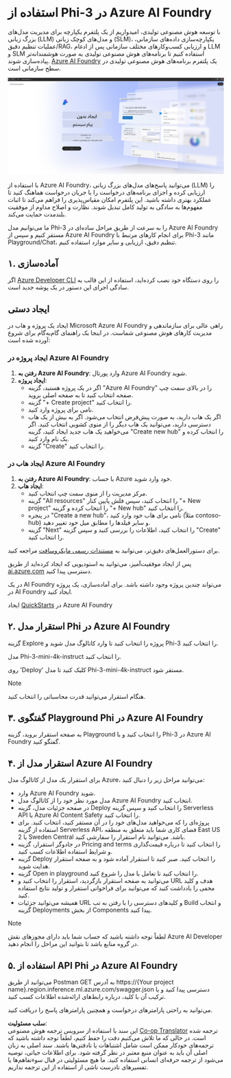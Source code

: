 <!--
CO_OP_TRANSLATOR_METADATA:
{
  "original_hash": "3a1e48b628022485aac989c9f733e792",
  "translation_date": "2025-03-27T13:23:22+00:00",
  "source_file": "md\\02.QuickStart\\AzureAIFoundry_QuickStart.md",
  "language_code": "fa"
}
-->
# **استفاده از Phi-3 در Azure AI Foundry**

با توسعه هوش مصنوعی تولیدی، امیدواریم از یک پلتفرم یکپارچه برای مدیریت مدل‌های بزرگ زبانی (LLM) و مدل‌های کوچک زبانی (SLM)، یکپارچه‌سازی داده‌های سازمانی، عملیات تنظیم دقیق/RAG، و ارزیابی کسب‌وکارهای مختلف سازمانی پس از ادغام LLM و SLM استفاده کنیم تا برنامه‌های هوش مصنوعی تولیدی به صورت هوشمندانه‌تر پیاده‌سازی شوند. [Azure AI Foundry](https://ai.azure.com) یک پلتفرم برنامه‌های هوش مصنوعی تولیدی در سطح سازمانی است.

![aistudo](../../../../translated_images/aifoundry_home.ffa4fe13d11f26171097f8666a1db96ac0979ffa1adde80374c60d1136c7e1de.fa.png)

با استفاده از Azure AI Foundry، می‌توانید پاسخ‌های مدل‌های بزرگ زبانی (LLM) را ارزیابی کرده و اجزای برنامه‌های درخواست را با جریان درخواست هماهنگ کنید تا عملکرد بهتری داشته باشید. این پلتفرم امکان مقیاس‌پذیری را فراهم می‌کند تا اثبات مفهوم‌ها به سادگی به تولید کامل تبدیل شوند. نظارت و اصلاح مداوم از موفقیت بلندمدت حمایت می‌کند.

ما می‌توانیم مدل Phi-3 را به سرعت از طریق مراحل ساده‌ای در Azure AI Foundry مستقر کنیم و سپس از Azure AI Foundry برای انجام کارهای مرتبط با Phi-3 مانند Playground/Chat، تنظیم دقیق، ارزیابی و سایر موارد استفاده کنیم.

## **۱. آماده‌سازی**

اگر [Azure Developer CLI](https://learn.microsoft.com/azure/developer/azure-developer-cli/overview?WT.mc_id=aiml-138114-kinfeylo) را روی دستگاه خود نصب کرده‌اید، استفاده از این قالب به سادگی اجرای این دستور در یک پوشه جدید است.

## ایجاد دستی

ایجاد یک پروژه و هاب در Microsoft Azure AI Foundry راهی عالی برای سازماندهی و مدیریت کارهای هوش مصنوعی شماست. در اینجا یک راهنمای گام‌به‌گام برای شروع آورده شده است:

### ایجاد پروژه در Azure AI Foundry

1. **رفتن به Azure AI Foundry**: وارد پورتال Azure AI Foundry شوید.
2. **ایجاد پروژه**:
   - اگر در یک پروژه هستید، گزینه "Azure AI Foundry" را در بالای سمت چپ صفحه انتخاب کنید تا به صفحه اصلی بروید.
   - گزینه "+ Create project" را انتخاب کنید.
   - نامی برای پروژه وارد کنید.
   - اگر یک هاب دارید، به صورت پیش‌فرض انتخاب می‌شود. اگر به بیش از یک هاب دسترسی دارید، می‌توانید یک هاب دیگر را از منوی کشویی انتخاب کنید. اگر می‌خواهید یک هاب جدید ایجاد کنید، گزینه "Create new hub" را انتخاب کرده و یک نام وارد کنید.
   - گزینه "Create" را انتخاب کنید.

### ایجاد هاب در Azure AI Foundry

1. **رفتن به Azure AI Foundry**: با حساب Azure خود وارد شوید.
2. **ایجاد هاب**:
   - مرکز مدیریت را از منوی سمت چپ انتخاب کنید.
   - گزینه "All resources" را انتخاب کنید، سپس فلش پایین کنار "+ New project" را انتخاب کرده و گزینه "+ New hub" را انتخاب کنید.
   - در پنجره "Create a new hub"، نامی برای هاب خود وارد کنید (مثلاً contoso-hub) و سایر فیلدها را مطابق میل خود تغییر دهید.
   - گزینه "Next" را انتخاب کنید، اطلاعات را بررسی کنید و سپس گزینه "Create" را انتخاب کنید.

برای دستورالعمل‌های دقیق‌تر، می‌توانید به [مستندات رسمی مایکروسافت](https://learn.microsoft.com/azure/ai-studio/how-to/create-projects) مراجعه کنید.

پس از ایجاد موفقیت‌آمیز، می‌توانید به استودیویی که ایجاد کرده‌اید از طریق [ai.azure.com](https://ai.azure.com/) دسترسی پیدا کنید.

در یک AI Foundry می‌تواند چندین پروژه وجود داشته باشد. برای آماده‌سازی، یک پروژه در AI Foundry ایجاد کنید.

ایجاد [QuickStarts](https://learn.microsoft.com/azure/ai-studio/quickstarts/get-started-code) در Azure AI Foundry

## **۲. استقرار مدل Phi در Azure AI Foundry**

گزینه Explore پروژه را انتخاب کنید تا وارد کاتالوگ مدل شوید و Phi-3 را انتخاب کنید.

مدل Phi-3-mini-4k-instruct را انتخاب کنید.

روی 'Deploy' کلیک کنید تا مدل Phi-3-mini-4k-instruct مستقر شود.

> [!NOTE]
>
> هنگام استقرار می‌توانید قدرت محاسباتی را انتخاب کنید.

## **۳. گفتگوی Playground Phi در Azure AI Foundry**

به صفحه استقرار بروید، گزینه Playground را انتخاب کنید و با Phi-3 در Azure AI Foundry گفتگو کنید.

## **۴. استقرار مدل از Azure AI Foundry**

برای استقرار یک مدل از کاتالوگ مدل Azure، می‌توانید مراحل زیر را دنبال کنید:

- وارد Azure AI Foundry شوید.
- مدل مورد نظر خود را از کاتالوگ مدل Azure AI Foundry انتخاب کنید.
- در صفحه جزئیات مدل، گزینه Deploy را انتخاب کنید و سپس گزینه Serverless API با Azure AI Content Safety را انتخاب کنید.
- پروژه‌ای را که می‌خواهید مدل‌های خود را در آن مستقر کنید، انتخاب کنید. برای استفاده از گزینه Serverless API، فضای کاری شما باید متعلق به منطقه East US 2 یا Sweden Central باشد. می‌توانید نام استقرار را سفارشی کنید.
- در جادوگر استقرار، گزینه Pricing and terms را انتخاب کنید تا درباره قیمت‌گذاری و شرایط استفاده اطلاعات کسب کنید.
- گزینه Deploy را انتخاب کنید. صبر کنید تا استقرار آماده شود و به صفحه استقرار هدایت شوید.
- گزینه Open in playground را انتخاب کنید تا تعامل با مدل را شروع کنید.
- می‌توانید به صفحه استقرار بازگردید، استقرار را انتخاب کنید و URL هدف و کلید مخفی را یادداشت کنید که می‌توانید برای فراخوانی استقرار و تولید نتایج استفاده کنید.
- همیشه می‌توانید جزئیات URL و کلیدهای دسترسی را با رفتن به تب Build و انتخاب گزینه Deployments از بخش Components پیدا کنید.

> [!NOTE]
> لطفاً توجه داشته باشید که حساب شما باید دارای مجوزهای نقش Azure AI Developer در گروه منابع باشد تا بتوانید این مراحل را انجام دهید.

## **۵. استفاده از API Phi در Azure AI Foundry**

می‌توانید از طریق Postman GET به آدرس https://{Your project name}.region.inference.ml.azure.com/swagger.json دسترسی پیدا کنید و با ترکیب آن با کلید، درباره رابط‌های ارائه‌شده اطلاعات کسب کنید.

می‌توانید به راحتی پارامترهای درخواست و همچنین پارامترهای پاسخ را دریافت کنید.

**سلب مسئولیت**:  
این سند با استفاده از سرویس ترجمه هوش مصنوعی [Co-op Translator](https://github.com/Azure/co-op-translator) ترجمه شده است. در حالی که ما تلاش می‌کنیم دقت را حفظ کنیم، لطفاً توجه داشته باشید که ترجمه‌های خودکار ممکن است شامل اشتباهات یا نادقتی‌ها باشند. سند اصلی به زبان اصلی آن باید به عنوان منبع معتبر در نظر گرفته شود. برای اطلاعات حیاتی، توصیه می‌شود از ترجمه حرفه‌ای انسانی استفاده کنید. ما هیچ مسئولیتی در قبال سوءتفاهم‌ها یا تفسیرهای نادرست ناشی از استفاده از این ترجمه نداریم.